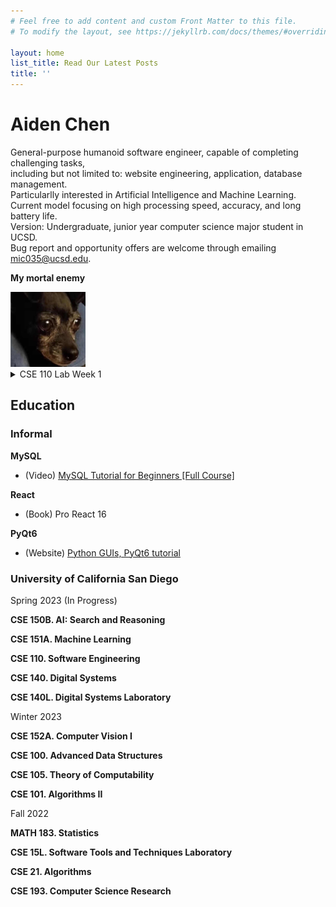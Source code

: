 ```yaml
---
# Feel free to add content and custom Front Matter to this file.
# To modify the layout, see https://jekyllrb.com/docs/themes/#overriding-theme-defaults

layout: home
list_title: Read Our Latest Posts
title: ''
---
```


# Aiden Chen

General-purpose humanoid software engineer, capable of completing challenging tasks, <br>
including but not limited to: website engineering, application, database management. <br>
Particularlly interested in Artificial Intelligence and Machine Learning. <br>
Current model focusing on high processing speed, accuracy, and long battery life. <br>
Version: Undergraduate, junior year computer science major student in UCSD. <br>
Bug report and opportunity offers are welcome through emailing mic035@ucsd.edu. <br>

**My mortal enemy**

<img src="image/chica.png" alt="chica" width="120" height="120">

<details>
<summary>CSE 110 Lab Week 1</summary>

### Headings

**Styling text**

> Quoting text

`Quoting code`

[External Link](https://www.google.com/)

[Section Link](#headings)

[Relative links](/about.markdown)

- Ordered List

1. Unordered List

- [ ] Task lists

</details>


## Education

### Informal

**MySQL**
- (Video) [MySQL Tutorial for Beginners [Full Course]](https://www.youtube.com/watch?v=7S_tz1z_5bA&t=1214s)

**React**
- (Book) Pro React 16

**PyQt6**
- (Website) [Python GUIs, PyQt6 tutorial](https://www.pythonguis.com/pyqt6-tutorial/)

### University of California San Diego

Spring 2023 (In Progress)

**CSE 150B. AI: Search and Reasoning**

**CSE 151A. Machine Learning**

**CSE 110. Software Engineering**

**CSE 140. Digital Systems**

**CSE 140L. Digital Systems Laboratory**

Winter 2023

**CSE 152A. Computer Vision I**

**CSE 100. Advanced Data Structures**

**CSE 105. Theory of Computability**

**CSE 101. Algorithms II**

Fall 2022

**MATH 183. Statistics**

**CSE 15L. Software Tools and Techniques Laboratory**

**CSE 21. Algorithms**

**CSE 193. Computer Science Research**
